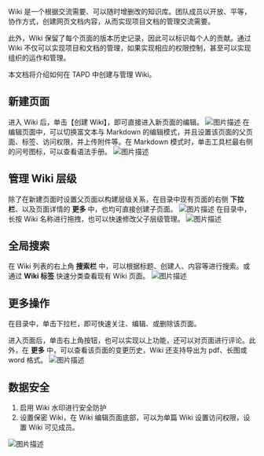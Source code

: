 Wiki 是一个根据交流需要、可以随时增删改的知识库。团队成员以开放、平等，协作方式，创建网页文档内容，从而实现项目文档的管理交流需要。

此外，Wiki 保留了每个页面的版本历史记录，因此可以标识每个人的贡献。通过 Wiki 不仅可以实现项目和文档的管理，如果实现相应的权限控制，甚至可以实现组织的运作和管理。

本文档将介绍如何在 TAPD 中创建与管理 Wiki。

 

## 新建页面

进入 Wiki 后，单击【创建 Wiki】，即可直接进入新页面的编辑。
![图片描述](https://main.qcloudimg.com/raw/91ac33190fb23dcb80b0eb85adf1fbeb.png)
在编辑页面中，可以切换富文本与 Markdown 的编辑模式，并且设置该页面的父页面、标签、访问权限，并上传附件等。在 Markdown 模式时，单击工具栏最右侧的问号图标，可以查看语法手册。
![图片描述](https://main.qcloudimg.com/raw/12d098120931b0bd413bdfd7fc894821.png)

 

## 管理 Wiki 层级

除了在新建页面时设置父页面以构建层级关系，在目录中现有页面的右侧 **下拉栏**、以及页面详情的 **更多** 中，也均可直接创建子页面。
![图片描述](https://main.qcloudimg.com/raw/7e8fe06d828d912496c1742558bbff90.png)
在目录中，长按 Wiki 名称进行拖拽，也可以快速修改父子层级管理。
![图片描述](https://main.qcloudimg.com/raw/c5f27ea046f8b1490abf92c7fe2c21ac.png)

 

## 全局搜索

在 Wiki 列表的右上角 **搜索栏** 中，可以根据标题、创建人、内容等进行搜索。或通过 **Wiki 标签** 快速分类查看现有 Wiki 页面。
![图片描述](https://main.qcloudimg.com/raw/a1aeba6398b4dee452cba1398ff450a0.png)

 

## 更多操作

在目录中，单击下拉栏，即可快速关注、编辑、或删除该页面。

进入页面后，单击右上角按钮，也可以实现以上功能，还可以对页面进行评论。此外，在 **更多** 中，可以查看该页面的变更历史，Wiki 还支持导出为 pdf、长图或 word 格式。
![图片描述](https://main.qcloudimg.com/raw/cbfc98b8def92dd29805e5f8767351b3.png)

## 数据安全
1. 启用 Wiki 水印进行安全防护
2. 设置保密 Wiki，在 Wiki 编辑页面底部，可以为单篇 Wiki 设置访问权限，设置 Wiki 可见成员。

![图片描述](https://main.qcloudimg.com/raw/44ca7159ded12e0a74fa4fee283b70bc.png)
 
